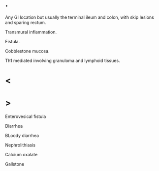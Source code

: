 # .

Any GI location but usually the terminal ileum and colon, with skip lesions and sparing rectum.

Transmural inflammation.

Fistula.

Cobblestone mucosa.

Th1 mediated involving granuloma and lymphoid tissues.

# <

# >

Enterovesical fistula

Diarrhea

BLoody diarrhea

Nephrolithiasis

Calcium oxalate

Gallstone


